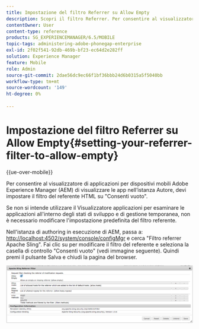 ```yaml
---
title: Impostazione del filtro Referrer su Allow Empty
description: Scopri il filtro Referrer. Per consentire al visualizzatore di applicazioni per dispositivi mobili Adobe Experience Manager (AEM) di visualizzare le app nell’istanza Autore, devi impostare il filtro del referente HTML su "Consenti vuoto".
contentOwner: User
content-type: reference
products: SG_EXPERIENCEMANAGER/6.5/MOBILE
topic-tags: administering-adobe-phonegap-enterprise
exl-id: 2f02f541-92db-469b-bf23-ec64d2e282ff
solution: Experience Manager
feature: Mobile
role: Admin
source-git-commit: 2dae56dc9ec66f1bf36bbb24d6b0315a5f5040bb
workflow-type: tm+mt
source-wordcount: '149'
ht-degree: 0%

---
```


# Impostazione del filtro Referrer su Allow Empty{#setting-your-referrer-filter-to-allow-empty}

{{ue-over-mobile}}

Per consentire al visualizzatore di applicazioni per dispositivi mobili Adobe Experience Manager (AEM) di visualizzare le app nell’istanza Autore, devi impostare il filtro del referente HTML su &quot;Consenti vuoto&quot;.

Se non si intende utilizzare il Visualizzatore applicazioni per esaminare le applicazioni all&#39;interno degli stati di sviluppo e di gestione temporanea, non è necessario modificare l&#39;impostazione predefinita del filtro referente.

Nell&#39;istanza di authoring in esecuzione di AEM, passa a: [http://localhost:4502/system/console/configMgr](http://localhost:4502/system/console/configMgr) e cerca &quot;Filtro referrer Apache Sling&quot;. Fai clic su per modificare il filtro del referente e seleziona la casella di controllo &quot;Consenti vuoto&quot; (vedi immagine seguente). Quindi premi il pulsante Salva e chiudi la pagina del browser.

![Impostazioni filtro referrer](assets/chlimage_1-106.png)
